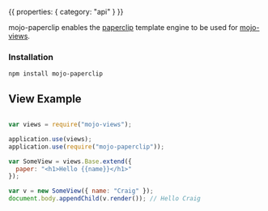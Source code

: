 {{
  properties: {
    category: "api"
  }
}}


mojo-paperclip enables the [paperclip](https://github.com/mojo-js/paperclip.js) template engine to be used for [mojo-views](https://github.com/mojo-js/mojo-views).

### Installation

```
npm install mojo-paperclip
```


## View Example

```javascript

var views = require("mojo-views");

application.use(views);
application.use(require("mojo-paperclip"));

var SomeView = views.Base.extend({  
  paper: "<h1>Hello {{name}}</h1>"
});

var v = new SomeView({ name: "Craig" });
document.body.appendChild(v.render()); // Hello Craig
```


